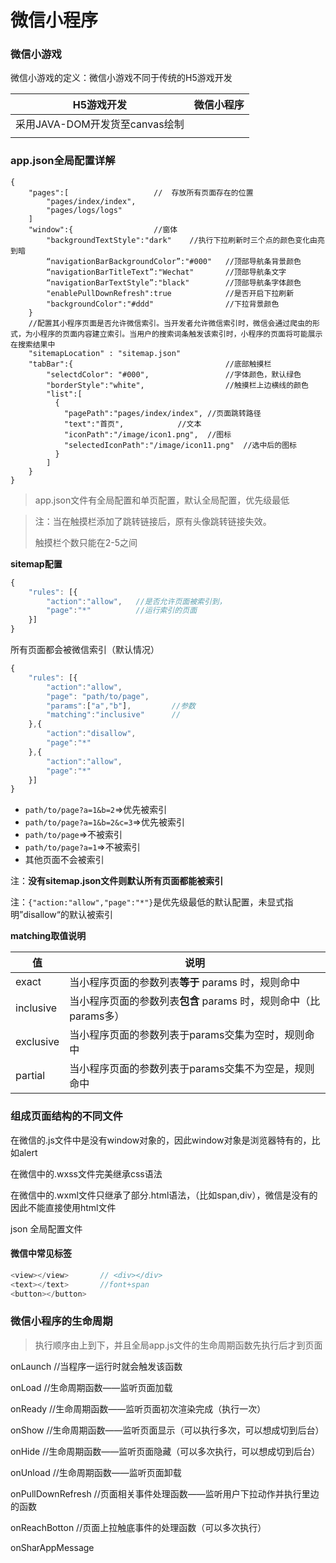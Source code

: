 # 微信小程序

### 微信小游戏

微信小游戏的定义：微信小游戏不同于传统的H5游戏开发

| H5游戏开发                     | 微信小程序 |
| ------------------------------ | ---------- |
| 采用JAVA-DOM开发货至canvas绘制 |            |
|                                |            |



### app.json全局配置详解

```
{
	"pages":[					//	存放所有页面存在的位置
		"pages/index/index",
		"pages/logs/logs"
	]
	"window":{					//窗体
		"backgroundTextStyle":"dark"	//执行下拉刷新时三个点的颜色变化由亮   到暗
		“navigationBarBackgroundColor”:"#000"	//顶部导航条背景颜色
		“navigationBarTitleText”:"Wechat"		//顶部导航条文字
		“navigationBarTextStyle”:"black"		//顶部导航条字体颜色
		"enablePullDownRefresh":true			//是否开启下拉刷新
		"backgroundColor":"#ddd"				//下拉背景颜色
	}
	//配置其小程序页面是否允许微信索引。当开发者允许微信索引时，微信会通过爬虫的形式，为小程序的页面内容建立索引。当用户的搜索词条触发该索引时，小程序的页面将可能展示在搜索结果中
	"sitemapLocation" : "sitemap.json"
    "tabBar":{									//底部触摸栏
    	"selectdColor": "#000",					//字体颜色，默认绿色
    	"borderStyle":"white",					//触摸栏上边横线的颜色
    	"list":[
    	  {
    		"pagePath":"pages/index/index",	//页面跳转路径
    		"text":"首页",			//文本
    		"iconPath":"/image/icon1.png",	//图标
    		"selectedIconPath":"/image/icon11.png"	//选中后的图标
    	  }
    	]
    }
}
```

> app.json文件有全局配置和单页配置，默认全局配置，优先级最低

> 注：当在触摸栏添加了跳转链接后，原有头像跳转链接失效。
>
> 触摸栏个数只能在2-5之间
>
> 

**sitemap配置**

```javascript
{
    "rules": [{
        "action":"allow",	//是否允许页面被索引到，
        "page":"*"			//运行索引的页面
    }]
}
```

 所有页面都会被微信索引（默认情况） 

```javascript
{
    "rules": [{
        "action":"allow",	
        "page": "path/to/page",
        "params":["a","b"],			//参数
        "matching":"inclusive"		//
    },{
        "action":"disallow",
        "page":"*"
    },{
        "action":"allow",
        "page":"*"
    }]
}
```

- `path/to/page?a=1&b=2`=>优先被索引
- `path/to/page?a=1&b=2&c=3`=>优先被索引
- `path/to/page`=>不被索引
- `path/to/page?a=1`=>不被索引
- 其他页面不会被索引

注：**没有sitemap.json文件则默认所有页面都能被索引**

注：`{"action:"allow","page":"*"}`是优先级最低的默认配置，未显式指明”disallow“的默认被索引



**matching取值说明**

| 值        | 说明                                                         |
| --------- | ------------------------------------------------------------ |
| exact     | 当小程序页面的参数列表**等于** params 时，规则命中           |
| inclusive | 当小程序页面的参数列表**包含** params 时，规则命中（比params多） |
| exclusive | 当小程序页面的参数列表于params交集为空时，规则命中           |
| partial   | 当小程序页面的参数列表于params交集不为空是，规则命中         |



### 组成页面结构的不同文件

在微信的.js文件中是没有window对象的，因此window对象是浏览器特有的，比如alert

在微信中的.wxss文件完美继承css语法

在微信中的.wxml文件只继承了部分.html语法，（比如span,div），微信是没有的因此不能直接使用html文件

json 全局配置文件



#### 微信中常见标签

```javascript
<view></view>		// <div></div>
<text></text>		//font+span	
<button></button>
```



### 微信小程序的生命周期

> 执行顺序由上到下，并且全局app.js文件的生命周期函数先执行后才到页面

onLaunch					//当程序一运行时就会触发该函数

onLoad						//生命周期函数——监听页面加载

onReady  					//生命周期函数——监听页面初次渲染完成（执行一次）

onShow						//生命周期函数——监听页面显示（可以执行多次，可以想成切到后台）

onHide						 //生命周期函数——监听页面隐藏（可以多次执行，可以想成切到后台）

onUnload					//生命周期函数——监听页面卸载

onPullDownRefresh	//页面相关事件处理函数——监听用户下拉动作并执行里边的函数

onReachBotton			//页面上拉触底事件的处理函数（可以多次执行）

onSharAppMessage	

